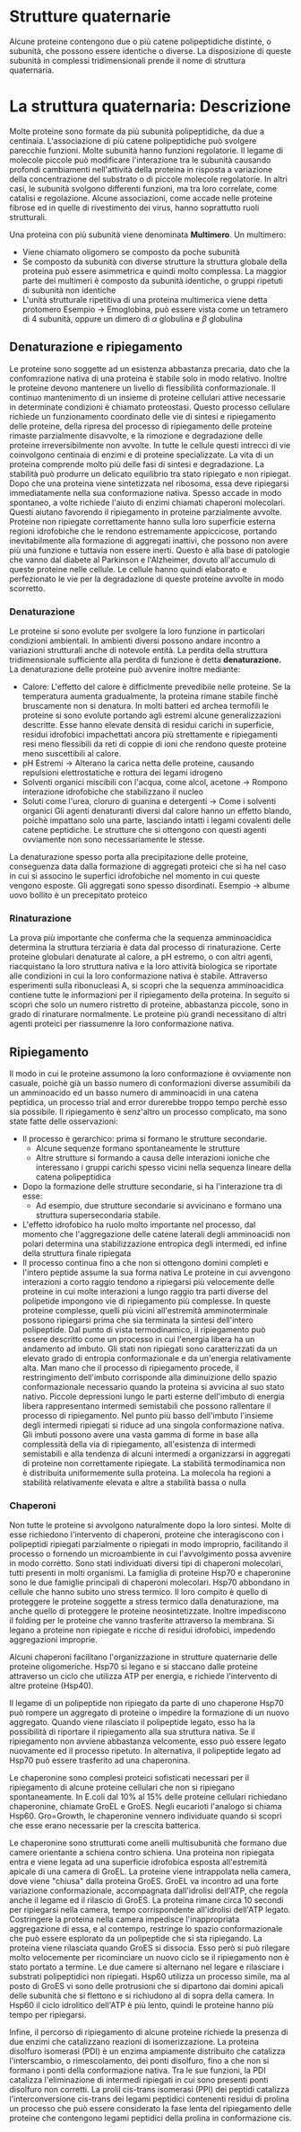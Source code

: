# Strutture quaternarie
Alcune proteine contengono due o più catene polipeptidiche distinte, o subunità, che possono essere identiche o diverse. La disposizione di queste subunità in complessi tridimensionali prende il nome di struttura quaternaria.

# La struttura quaternaria: Descrizione
Molte proteine sono formate da più subunità polipeptidiche, da due a centinaia. L'associazione di più catene polipeptidiche può svolgere parecchie funzioni. Molte subunità hanno funzioni regolatorie.
Il legame di molecole piccole può modificare l'interazione tra le subunità causando profondi cambiamenti nell'attività della proteina in risposta a variazione della concentrazione del substrato o di piccole molecole regolatorie.
In altri casi, le subunità svolgono differenti funzioni, ma tra loro correlate, come catalisi e regolazione.
Alcune associazioni, come accade nelle proteine fibrose ed in quelle di rivestimento dei virus, hanno soprattutto ruoli strutturali.

Una proteina con più subunità viene denominata **Multimero**.
Un multimero:
- Viene chiamato oligomero se composto da poche subunità
- Se composto da subunità con diverse strutture la struttura globale della proteina può essere asimmetrica e quindi molto complessa. La maggior parte dei multimeri è composto da subunità identiche, o gruppi ripetuti di subunità non identiche
- L'unità strutturale ripetitiva di una proteina multimerica viene detta protomero
Esempio -> Emoglobina, può essere vista come un tetramero di 4 subunità, oppure un dimero di $\alpha$ globulina e $\beta$ globulina

## Denaturazione e ripiegamento
Le proteine sono soggette ad un esistenza abbastanza precaria, dato che la confomrazione nativa di una proteina è stabile solo in modo relativo. Inoltre le proteine devono mantenere un livello di flessibilità conformazionale. Il continuo mantenimento di un insieme di proteine cellulari attive necessarie in determinate condizioni è chiamato proteostasi.
Questo processo cellulare richiede un funzionamento coordinato delle vie di sintesi e ripiegamento delle proteine, della ripresa del processo di ripiegamento delle proteine rimaste parzialmente disavvolte, e la rimozione e degradazione delle proteine irreversibilmente non avvolte. In tutte le cellule questi intrecci di vie coinvolgono centinaia di enzimi e di proteine specializzate.
La vita di un proteina comprende molto più delle fasi di sintesi e degradazione. La stabilità può produrre un delicato equilibrio tra stato ripiegato e non ripiegat. Dopo che una proteina viene sintetizzata nel ribosoma, essa deve ripiegarsi immediatamente nella sua conformazione nativa. Spesso accade in modo spontaneo, a volte richiede l'aiuto di enzimi chiamati chaperoni molecolari.
Questi aiutano favorendo il ripiegamento in proteine parzialmente avvolte.
Proteine non ripiegate correttamente hanno sulla loro superficie esterna regioni idrofobiche che le rendono estremamente appiccicose, portando inevitabilmente alla formazione di aggregati inattivi, che possono non avere più una funzione e tuttavia non essere inerti. Questo è alla base di patologie che vanno dal diabete al Parkinson e l'Alzheimer, dovuto all'accumulo di queste proteine nelle cellule.
Le cellule hanno quindi elaborato e perfezionato le vie per la degradazione di queste proteine avvolte in modo scorretto.

### Denaturazione
Le proteine si sono evolute per svolgere la loro funzione in particolari condizioni ambientali. In ambienti diversi possono andare incontro a variazioni strutturali anche di notevole entità.
La perdita della struttura tridimensionale sufficiente alla perdita di funzione è detta **denaturazione.**
La denaturazione delle proteine può avvenire inoltre mediante:
- Calore: L'effetto del calore è difficlmente prevedibile nelle proteine. Se la temperatura aumenta gradualmente, la proteina rimane stabile finchè bruscamente non si denatura. In molti batteri ed archea termofili le proteine si sono evolute portando agli estremi alcune generalizzazioni descritte. Esse hanno elevate densità di residui carichi in superficie, residui idrofobici impachettati ancora più strettamente e ripiegamenti resi meno flessibili da reti di coppie di ioni che rendono queste proteine meno suscettibili al calore.
- pH Estremi -> Alterano la carica netta delle proteine, causando repulsioni elettrostatiche e rottura dei legami idrogeno
- Solventi organici miscibili con l'acqua, come alcol, acetone -> Rompono interazione idrofobiche che stabilizzano il nucleo
- Soluti come l'urea, cloruro di guanina e detergenti -> Come i solventi organici
Gli agenti denaturanti diversi dal calore hanno un effetto blando, poichè impattano solo una parte, lasciando intatti i legami covalenti delle catene peptidiche. Le strutture che si ottengono con questi agenti ovviamente non sono necessariamente le stesse.

La denaturazione spesso porta alla precipitazione delle proteine, conseguenza data dalla formazione di aggregati proteici che si ha nel caso in cui si associno le superfici idrofobiche nel momento in cui queste vengono esposte. Gli aggregati sono spesso disordinati.
Esempio -> albume uovo bollito è un precepitato proteico

### Rinaturazione
La prova più importante che conferma che la sequenza amminoacidica determina la struttura terziaria è data dal processo di rinaturazione.
Certe proteine globulari denaturate al calore, a pH estremo, o con altri agenti, riacquistano la loro struttura nativa e la loro attività biologica se riportate alle condizioni in cui la loro conformazione nativa è stabile.
Attraverso esperimenti sulla ribonucleasi A, si scoprì che la sequenza amminoacidica contiene tutte le informazioni per il ripiegamento della proteina. In seguito si scoprì che solo un numero ristretto di proteine, abbastanza piccole, sono in grado di rinaturare normalmente. Le proteine più grandi necessitano di altri agenti proteici per riassumenre la loro conformazione nativa.

## Ripiegamento
Il modo in cui le proteine assumono la loro conformazione è ovviamente non casuale, poichè già un basso numero di conformazioni diverse assumibili da un amminoacido ed un basso numero di amminoacidi in una catena peptidica, un processo trial and error durerebbe troppo tempo perchè esso sia possibile.
Il ripiegamento è senz'altro un processo complicato, ma sono state fatte delle osservazioni:
- Il processo è gerarchico: prima si formano le strutture secondarie.
	- Alcune sequenze formano spontaneamente le strutture
	- Altre strutture si formando a causa delle interazioni ioniche che interessano i gruppi carichi spesso vicini nella sequenza lineare della catena polipeptidica
- Dopo la formazione delle strutture secondarie, si ha l'interazione tra di esse:
	- Ad esempio, due strutture secondarie si avvicinano e formano una struttura supersecondaria stabile.
- L'effetto idrofobico ha ruolo molto importante nel processo, dal momento che l'aggregazione delle catene laterali degli amminoacidi non polari determina una stabilizzazione entropica degli intermedi, ed infine della struttura finale ripiegata
- Il processo continua fino a che non si ottengono domini completi e l'intero peptide assume la sua forma nativa
Le proteine in cui avvengono interazioni a corto raggio tendono a ripiegarsi più velocemente delle proteine in cui molte interazioni a lungo raggio tra parti diverse del polipetide impongono vie di ripiegamento più complesse.
In queste proteine complesse, quelli più vicini all'estremità amminoterminale possono ripiegarsi prima che sia terminata la sintesi dell'intero polipeptide.
Dal punto di vista termodinamico, il ripiegamento può essere descritto come un processo in cui l'energia libera ha un andamento ad imbuto.
Gli stati non ripiegati sono caratterizzati da un elevato grado di entropia conformazionale e da un'energia relativamente alta. Man mano che il processo di ripiegamento procede, il restringimento dell'imbuto corrisponde alla diminuizione dello spazio conformazionale necessario quando la proteina si avvicina al suo stato nativo.
Piccole depressioni lungo le parti esterne dell'imbuto di energia libera rappresentano intermedi semistabili che possono rallentare il processo di ripiegamento.
Nel punto più basso dell'imbuto l'insieme degli intermedi ripiegati si riduce ad una singola conformazione nativa.
Gli imbuti possono avere una vasta gamma di forme in base alla complessità della via di ripiegamento, all'esistenza di intermedi semistabili e alla tendenza di alcuni intermedi a organizzarsi in aggregati di proteine non correttamente ripiegate. La stabilità termodinamica non è distribuita uniformemente sulla proteina. La molecola ha regioni a stabilità relativamente elevata e altre a stabilità bassa o nulla


### Chaperoni
Non tutte le proteine si avvolgono naturalmente dopo la loro sintesi. Molte di esse richiedono l'intervento di chaperoni, proteine che interagiscono con i polipeptidi ripiegati parzialmente o ripiegati in modo improprio, facilitando il processo o fornendo un microambiente in cui l'avvolgimento possa avvenire in modo corretto. Sono stati individuati diversi tipi di chaperoni molecolari, tutti presenti in molti organismi.
La famiglia di proteine Hsp70 e chaperonine sono le due famiglie principali di chaperoni molecolari.
Hsp70 abbondano in cellule che hanno subito uno stress termico. Il loro compito è quello di proteggere le proteine soggette a stress termico dalla denaturazione, ma anche quello di proteggere le proteine neosintetizzate.
Inoltre impediscono il folding per le proteine che vanno trasferite attraverso la membrana.
Si legano a proteine non ripiegate e ricche di residui idrofobici, impedendo aggregazioni improprie.

Alcuni chaperoni facilitano l'organizzazione in strutture quaternarie delle proteine oligomeriche.
Hsp70 si legano e si staccano dalle proteine attraverso un ciclo che utilizza ATP per energia, e richiede l'intervento di altre proteine (Hsp40).

Il legame di un polipeptide non ripiegato da parte di uno chaperone Hsp70 può rompere un aggregato di proteine o impedire la formazione di un nuovo aggregato.
Quando viene rilasciato il polipeptide legato, esso ha la possibilità di riportare il ripiegamento alla sua struttura nativa. Se il ripiegamento non avviene abbastanza velcomente, esso può essere legato nuovamente ed il processo ripetuto. In alternativa, il polipeptide legato ad Hsp70 può essere trasferito ad una chaperonina.

Le chaperonine sono complesi proteici sofisticati necessari per il ripiegamento di alcune proteine cellulari che non si ripiegano spontaneamente.
In E.coli dal 10% al 15% delle proteine cellulari richiedano chaperonine, chiamate GroEL e GroES.
Negli eucarioti l'analogo si chiama Hsp60.
Gro=Growth, le chaperonine vennero individuate quando si scoprì che esse erano necessarie per la crescita batterica.

Le chaperonine sono strutturati come anelli multisubunità che formano due camere orientante a schiena contro schiena. 
Una proteina non ripiegata entra e viene legata ad una superficie idrofobica esposta all'estremità apicale di una camera di GroEL. La proteine viene intrappolata nella camera, dove viene "chiusa" dalla proteina GroES.
GroEL va incontro ad una forte variazione conformazionale, accompagnata dall'idrolisi dell'ATP, che regola anche il legame ed il rilascio di GroES. La proteina rimane circa 10 secondi per ripiegarsi nella camera, tempo corrispondente all'idrolisi dell'ATP legato. Costringere la proteina nella camera impedisce l'inappropriata aggregazione di essa, e al contempo, restringe lo spazio conformazionale che può essere esplorato da un polipeptide che si sta ripiegando. 
La proteina viene rilasciata quando GroES si dissocia. Esso però si può rilegare molto velocemente per ricominciare un nuovo ciclo se il ripiegamento non è stato portato a termine.
Le due camere si alternano nel legare e rilasciare i substrati polipeptidici non ripiegati.
Hsp60 utilizza un processo simile, ma al posto di GroES vi sono delle protrusioni che si dipartono dai domini apicali delle subunità che si flettono e si richiudono al di sopra della camera. In Hsp60 il ciclo idrolitico dell'ATP è più lento, quindi le proteine hanno più tempo per ripiegarsi.

Infine, il percorso di ripiegamento di alcune proteine richiede la presenza di due enzimi che catalizzano reazioni di isomerizzazione.
La proteina disolfuro isomerasi (PDI) è un enzima ampiamente distribuito che catalizza l'interscambio, o rimescolamento, dei ponti disolfuro, fino a che non si formano i ponti della conformazione nativa.
Tra le sue funzioni, la PDI catalizza l'eliminazione di intermedi ripiegati in cui sono presenti ponti disolfuro non corretti. La prolil cis-trans isomerasi (PPI) dei peptidi catalizza l'interconversione cis-trans dei legami peptidici contenenti residui di prolina un processo che può essere considerato la fase lenta del ripiegamento delle proteine che contengono legami peptidici della prolina in conformazione cis.

